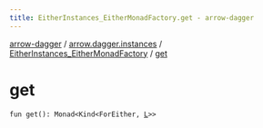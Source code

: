 ```yaml
---
title: EitherInstances_EitherMonadFactory.get - arrow-dagger
---
```


[arrow-dagger](../../index.html) / [arrow.dagger.instances](../index.html) / [EitherInstances_EitherMonadFactory](index.html) / [get](./get.html)

# get

`fun get(): Monad<Kind<ForEither, `[`L`](index.html#L)`>>`